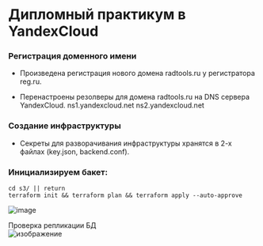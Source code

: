 # Дипломный практикум в YandexCloud

### Регистрация доменного имени

   - Произведена регистрация нового домена radtools.ru у регистратора reg.ru.

   - Перенастроены резолверы для домена radtools.ru на DNS сервера YandexCloud.
      ns1.yandexcloud.net
      ns2.yandexcloud.net

### Создание инфраструктуры

   - Секреты для разворачивания инфраструктуры хранятся в 2-х файлах (key.json, backend.conf).

### Инициализируем бакет: 

```
cd s3/ || return
terraform init && terraform plan && terraform apply --auto-approve
```

![image](https://user-images.githubusercontent.com/93760545/190083980-c8c57590-c4b7-4a8d-9f44-6501fd79731f.png)

Проверка репликации БД   
![изображение](https://user-images.githubusercontent.com/93760545/192252830-69b58c1e-4173-4ec4-ae77-31ce3355aa07.png)

